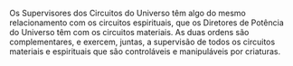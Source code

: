 ﻿Os Supervisores dos Circuitos do Universo têm algo do mesmo relacionamento com os circuitos espirituais, que os Diretores de Potência do Universo têm com os circuitos materiais. As duas ordens são complementares, e exercem, juntas, a supervisão de todos os circuitos materiais e espirituais que são controláveis e manipuláveis por criaturas.